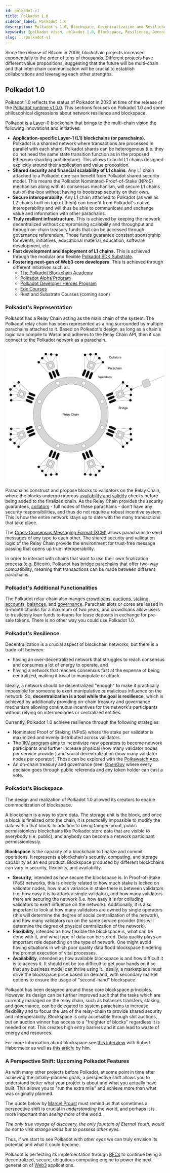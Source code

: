 ```yaml
---
id: polkadot-v1
title: Polkadot 1.0
sidebar_label: Polkadot 1.0
description: Polkadot's 1.0, Blockspace, Decentralization and Resilience.
keywords: [polkadot vison, polkadot 1.0, Blockspace, Resilience, Decentralization]
slug: ../polkadot-v1
---
```


Since the release of Bitcoin in 2009, blockchain projects increased exponentially to the order of
tens of thousands. Different projects have different value propositions, suggesting that the future
will be multi-chain and that inter-chain communication will be crucial to establish collaborations
and leveraging each other strengths.

## Polkadot 1.0

Polkadot 1.0 reflects the status of Polkadot in 2023 at time of the release of the
[Polkadot runtime v1.0.0](https://github.com/paritytech/polkadot/releases/tag/v1.0.0). This sections
focuses on Polkadot 1.0 and some philosophical digressions about network resilience and blockspace.

Polkadot is a Layer-0 blockchain that brings to the multi-chain vision the following innovations and
initiatives:

- **Application-specific Layer-1 (L1) blockchains (or parachains).** Polkadot is a sharded network
  where transactions are processed in parallel with each shard. Polkadot shards can be heterogenous
  (i.e. they do not need the same state transition function as in the proposed Ethereum sharding
  architecture). This allows to build L1 chains designed explicitly around their application and
  value proposition.
- **Shared security and financial scalability of L1 chains**. Any L1 chain attached to a Polkadot
  core can benefit from Polkadot shared security model. This means the Polkadot
  Nominated-Proof-of-Stake (NPoS) mechanism along with its consensus mechanism, will secure L1
  chains out-of-the-box without having to bootstrap security on their own.
- **Secure interoperability.** Any L1 chain attached to Polkadot (as well as L2 chains built on top
  of them) can benefit from Polkadot's native interoperability and will thus be able to communicate
  and exchange value and information with other parachains.
- **Truly resilient infrastructure.** This is achieved by keeping the network decentralized without
  compromising scalability and throughput and through on-chain treasury funds that can be accessed
  through governance referendum. Those funds guarantee constant sponsorship for events, initiatives,
  educational material, education, software development, etc.
- **Fast development and deployment of L1 chains.** This is achieved through the modular and
  flexible [Polkadot SDK Substrate](./glossary.md#substrate).
- **Fostering next-gen of Web3 core developers.** This is achieved through different initiatives
  such as:
  - [The Polkadot Blockchain Academy](https://polkadot.network/development/academy/)
  - [Polkadot Alpha Program](./alpha-program.md)
  - [Polkadot Developer Heroes Program](./dev-heroes.md)
  - [Edx Courses](https://www.edx.org/school/web3x)
  - Rust and Substrate Courses (coming soon)

### Polkadot's Representation

Polkadot has a Relay Chain acting as the main chain of the system. The Polkadot relay chain has been
represented as a ring surrounded by multiple parachains attached to it. Based on Polkadot's design,
as long as a chain's logic can compile to Wasm and adheres to the Relay Chain API, then it can
connect to the Polkadot network as a parachain.

![polkadot-relay-chain](../assets/polkadot_relay_chain.png)

Parachains construct and propose blocks to validators on the Relay Chain, where the blocks undergo
rigorous [availability and validity](../learn/learn-parachains-protocol.md) checks before being
added to the finalized chain. As the Relay Chain provides the security guarantees,
[collators](../learn/learn-collator.md) - full nodes of these parachains - don't have any security
responsibilities, and thus do not require a robust incentive system. This is how the entire network
stays up to date with the many transactions that take place.

The [Cross-Consensus Messaging Format (XCM)](../learn/learn-xcm.md) allows parachains to send
messages of any type to each other. The shared security and validation logic of the Relay Chain
provide the environment for trust-free message passing that opens up true interoperability.

In order to interact with chains that want to use their own finalization process (e.g. Bitcoin),
Polkadot has [bridge parachains](../learn/learn-bridges.md) that offer two-way compatibility,
meaning that transactions can be made between different parachains.

### Polkadot's Additional Functionalities

The Polkadot relay-chain also manges [crowdloans](../learn/learn-crowdloans.md),
[auctions](../learn/learn-auction.md), [staking](../learn/learn-staking.md),
[accounts](./learn-accounts-index), [balances](../learn/learn-transactions.md#balance-transfers),
and [governance](../learn/learn-polkadot-opengov.md). Parachain slots or cores are leased in 6-month
chunks for a maximum of two years, and crowdloans allow users to trustlessly loan funds to teams for
lease deposits in exchange for pre-sale tokens. There is no other way you could use Polkadot 1.0.

### Polkadot's Resilience

Decentralization is a crucial aspect of blockchain networks, but there is a trade-off between:

- having an over-decentralized network that struggles to reach consensus and consumes a lot of
  energy to operate, and
- having a network that reaches consensus fast at the expense of being centralized, making it
  trivial to manipulate or attack.

Ideally, a network should be decentralized "enough" to make it practically impossible for someone to
exert manipulative or malicious influence on the network. So, **decentralization is a tool while the
goal is resilience**, which is achieved by additionally providing on-chain treasury and governance
mechanism allowing continuous incentives for the network's participants without relying on
intermediaries or centralized entities.

Currently, Polkadot 1.0 achieve resilience through the following strategies:

- Nominated Proof of Staking (NPoS) where the stake per validator is maximized and evenly
  distributed across validators.
- The [1KV program](./thousand-validators.md) aims to incentivize new operators to become network
  participants and further increase physical (how many validator nodes per service provider) and
  social decentralization (how many validator nodes per operator). Those can be explored with the
  [Polkawatch App](https://polkadot.polkawatch.app/).
- An on-chain treasury and governance (see: [OpenGov](../learn/learn-polkadot-opengov.md) where
  every decision goes through public referenda and any token holder can cast a vote.

### Polkadot's Blockspace

The design and realization of Polkadot 1.0 allowed its creators to enable commoditization of
blockspace.

A blockchain is a way to store data. The storage unit is the block, and once a block is finalized
onto the chain, it is practically impossible to modify the data within that block. In addition to
being tamper-proof, public permissionless blockchains like Polkadot store data that are visible to
everybody (i.e. public), and anybody can become a network participant permissionlessly.

**Blockspace** is the capacity of a blockchain to finalize and commit operations. It represents a
blockchain's security, computing, and storage capability as an end product. Blockspace produced by
different blockchains can vary in security, flexibility, and availability.

- **Security**, intended as how secure the blockspace is. In Proof-of-Stake (PoS) networks, this is
  directly related to how much stake is locked on validator nodes, how much variance in stake there
  is between validators (i.e. how easy it is to attack a single validator), and how many validators
  there are securing the network (i.e. how easy it is for colluding validators to exert influence on
  the network). Additionally, it is also important to look at how many validators are owned by
  single operators (this will determine the degree of social centralization of the network), and how
  many validators run on the same service provider (this will determine the degree of physical
  centralization of the network).
- **Flexibility**, intended as how flexible the blockspace is, what can be done with it, and what
  type of data can be stored. Data quality plays an important role depending on the type of network.
  One might avoid having situations in which poor quality data flood blockspace hindering the prompt
  execution of vital processes.
- **Availability**, intended as how available blockspace is and how difficult it is to access it. It
  should not be too difficult to get your hands on it so that any business model can thrive using
  it. Ideally, a marketplace must drive the blockspace price based on demand, with secondary market
  options to ensure the usage of "second-hand" blockspace.

Polkadot has been designed around those core blockspace principles. However, its design can be
further improved such that the tasks which are currently managed on the relay chain, such as
balances transfers, staking, and governance, can be delegated to
[system parachains](../learn/learn-system-chains.md) to increase flexibility and to focus the use of
the relay-chain to provide shared security and interoperability. Blockspace is only accessible
through slot auctions, but an auction winner has access to a "freighter of blocks" regardless it is
needed or not. This creates high entry barriers and it can lead to waste of energy and resources.

For more information about blockspace see [this interview](https://youtu.be/e1vISppPwe4) with Robert
Habermeier as well as [this article](https://www.rob.tech/polkadot-blockspace-over-blockchains/) by
him.

### A Perspective Shift: Upcoming Polkadot Features

As with many other projects before Polkadot, at some point in time after achieving the
initially-planned goals, a perspective shift allows you to understand better what your project is
about and what you actually have built. This allows you to "run the extra mile" and achieve more
than what was originally planned.

The quote below by [Marcel Proust](https://en.wikipedia.org/wiki/Marcel_Proust) must remind us that
sometimes a perspective shift is crucial in _understanding_ the world, and perhaps it is more
important than _seeing more_ of the world.

_The only true voyage of discovery, the only fountain of Eternal Youth, would be not to visit
strange lands but to possess other eyes._

Thus, if we start to see Polkadot with _other eyes_ we can truly envision its potential and what it
could become.

Polkadot is perfecting its implementation through [RFCs](https://github.com/polkadot-fellows/RFCs)
to continue being a decentralized, secure, ubiquitous computing engine to power the next generation
of [Web3](./web3-and-polkadot.md) applications.
